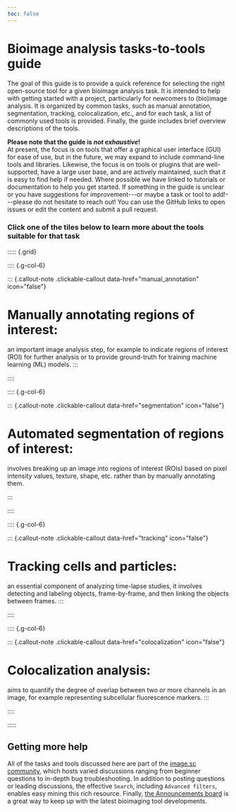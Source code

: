 ```yaml
---
toc: false
---
```


# Bioimage analysis tasks-to-tools guide

The goal of this guide is to provide a quick reference for selecting the right open-source tool for a given bioimage analysis task. It is intended to help with getting started with a project, particularly for newcomers to (bio)image analysis. It is organized by common tasks, such as manual annotation, segmentation, tracking, colocalization, etc., and for each task, a list of commonly used tools is provided. Finally, the guide includes brief overview descriptions of the tools.  

**Please note that the guide is *not exhaustive*!**  
At present, the focus is on tools that offer a graphical user interface (GUI) for ease of use, but in the future, we may expand to include command-line tools and libraries. Likewise, the focus is on tools or plugins that are well-supported, have a large user base, and are actively maintained, such that it is easy to find help if needed. Where possible we have linked to tutorials or documentation to help you get started. If something in the guide is unclear or you have suggestions for improvement---or maybe a task or tool to add!---please do not hesitate to reach out! You can use the GitHub links to open issues or edit the content and submit a pull request.

### Click one of the tiles below to learn more about the tools suitable for that task

::::: {.grid}

:::: {.g-col-6}


::: {.callout-note .clickable-callout data-href="manual_annotation" icon="false"}

# Manually annotating regions of interest:

an important image analysis step, for example to indicate regions of interest (ROI) for further analysis or to provide ground-truth for training machine learning (ML) models.
:::
    
::::

:::: {.g-col-6}

::: {.callout-note .clickable-callout data-href="segmentation" icon="false"}
# Automated segmentation of regions of interest:

involves breaking up an image into regions of interest (ROIs) based on pixel intensity values, texture, shape, etc. rather than by manually annotating them.

:::

::::

:::: {.g-col-6}


::: {.callout-note .clickable-callout data-href="tracking" icon="false"}

# Tracking cells and particles:

an essential component of analyzing time-lapse studies,  it involves detecting and labeling objects, frame-by-frame, and then linking the objects between frames.
:::
    
::::

:::: {.g-col-6}

::: {.callout-note .clickable-callout data-href="colocalization" icon="false"}
# Colocalization analysis:

aims to quantify the degree of overlap between two or more channels in an image, for example representing subcellular fluorescence markers.
:::

::::

:::::


## Getting more help

All of the tasks and tools discussed here are part of the [image.sc community](https://forum.image.sc), which hosts varied discussions ranging from beginner questions to in-depth bug troubleshooting. In addition to posting questions or leading discussions, the effective `Search`, including `Advanced filters`, enables easy mining this rich resource.  Finally, [the Announcements board](https://forum.image.sc/c/announcements/10) is a great way to keep up with the latest bioimaging tool developments. 
